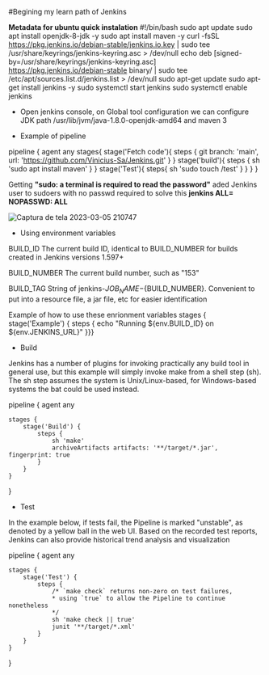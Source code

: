 #Begining my learn path of Jenkins

**Metadata for ubuntu quick instalation** 
#!/bin/bash
sudo apt update
sudo apt install openjdk-8-jdk -y 
sudo apt install maven -y 
curl -fsSL https://pkg.jenkins.io/debian-stable/jenkins.io.key | sudo tee \
  /usr/share/keyrings/jenkins-keyring.asc > /dev/null
echo deb [signed-by=/usr/share/keyrings/jenkins-keyring.asc] \
  https://pkg.jenkins.io/debian-stable binary/ | sudo tee \
  /etc/apt/sources.list.d/jenkins.list > /dev/null
sudo apt-get update
sudo apt-get install jenkins -y 
sudo systemctl start jenkins 
sudo systemctl enable jenkins 

- Open jenkins console, on Global tool configuration we can configure JDK path /usr/lib/jvm/java-1.8.0-openjdk-amd64 and maven 3 


- Example of pipeline

pipeline {
	agent any
	stages{
	  stage('Fetch code'){
	    steps { 
          git branch: 'main', url: 'https://github.com/Vinicius-Sa/Jenkins.git'
	    }
	  }
	  stage('build'){
	    steps {
	      sh 'sudo apt install maven'
	    }
	  }
	  stage('Test'){
	    steps{
	      sh 'sudo touch /test'
	    }
	  }
	}
}


Getting **"sudo: a terminal is required to read the password"** aded Jenkins user to sudoers with no passwd required to solve this **jenkins ALL= NOPASSWD: ALL** 

![Captura de tela 2023-03-05 210747](https://user-images.githubusercontent.com/95035624/222995291-cee76488-6494-47c3-8942-0cb2e941bdb6.png)



- Using environment variables

BUILD_ID
The current build ID, identical to BUILD_NUMBER for builds created in Jenkins versions 1.597+

BUILD_NUMBER
The current build number, such as "153"

BUILD_TAG
String of jenkins-${JOB_NAME}-${BUILD_NUMBER}. Convenient to put into a resource file, a jar file, etc for easier identification

Example of how to use these enrionment variables 
stages {
        stage('Example') {
            steps {
                echo "Running ${env.BUILD_ID} on ${env.JENKINS_URL}" }}}


- Build 

Jenkins has a number of plugins for invoking practically any build tool in general use, but this example will simply invoke make from a shell step (sh). The sh step assumes the system is Unix/Linux-based, for Windows-based systems the bat could be used instead.

pipeline {
    agent any

    stages {
        stage('Build') {
            steps {
                sh 'make' 
                archiveArtifacts artifacts: '**/target/*.jar', fingerprint: true 
            }
        }
    }
}

- Test 

In the example below, if tests fail, the Pipeline is marked "unstable", as denoted by a yellow ball in the web UI. Based on the recorded test reports, Jenkins can also provide historical trend analysis and visualization

pipeline {
    agent any

    stages {
        stage('Test') {
            steps {
                /* `make check` returns non-zero on test failures,
                * using `true` to allow the Pipeline to continue nonetheless
                */
                sh 'make check || true' 
                junit '**/target/*.xml' 
            }
        }
    }
}
